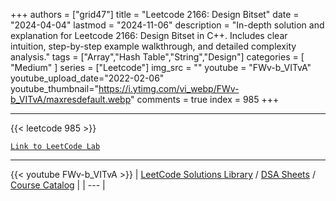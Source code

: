 
+++
authors = ["grid47"]
title = "Leetcode 2166: Design Bitset"
date = "2024-04-04"
lastmod = "2024-11-06"
description = "In-depth solution and explanation for Leetcode 2166: Design Bitset in C++. Includes clear intuition, step-by-step example walkthrough, and detailed complexity analysis."
tags = ["Array","Hash Table","String","Design"]
categories = [
    "Medium"
]
series = ["Leetcode"]
img_src = ""
youtube = "FWv-b_VITvA"
youtube_upload_date="2022-02-06"
youtube_thumbnail="https://i.ytimg.com/vi_webp/FWv-b_VITvA/maxresdefault.webp"
comments = true
index = 985
+++



---
{{< leetcode 985 >}}

[`Link to LeetCode Lab`](https://leetcode.com/problems/design-bitset/description/)

---
{{< youtube FWv-b_VITvA >}}
| [LeetCode Solutions Library](https://grid47.xyz/leetcode/) / [DSA Sheets](https://grid47.xyz/sheets/) / [Course Catalog](https://grid47.xyz/courses/) |
| --- |
